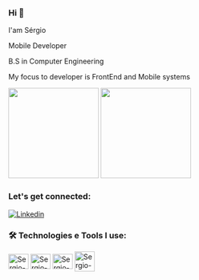 ### Hi  👋

I'am Sérgio

Mobile Developer

B.S in Computer Engineering

My focus to developer is FrontEnd and Mobile systems

<div>
<img height="180em" src="https://github-readme-stats.vercel.app/api?username=sergiojunnior&show_icons=true&theme=tokyonight"/>
 <img height="180em" src="https://github-readme-stats.vercel.app/api/top-langs/?username=sergiojunnior&layout=compact&theme=tokyonight"/>
  
</div>

###  Let's get connected:
[![Linkedin](https://img.shields.io/badge/LinkedIn-0077B5?style=for-the-badge&logo=linkedin&logoColor=white)](https://www.linkedin.com/in/sérgio-ricardo-ribeiro-junior/)

### 🛠️ Technologies e Tools I use:

<div>
<img align="center" alt="Sergio-html" height="30" width="40" src="https://cdn.jsdelivr.net/gh/devicons/devicon/icons/html5/html5-original.svg"/>
<img align="center" alt="Sergio-css" height="30" width="40" src="https://cdn.jsdelivr.net/gh/devicons/devicon/icons/css3/css3-original.svg"/> 
<img align="center" alt="Sergio-js" height="30" width="40" src="https://cdn.jsdelivr.net/gh/devicons/devicon/icons/javascript/javascript-original.svg"/>
<img align="center" alt="Sergio-flutter" height="40" width="40" scr="https://github.com/devicons/devicon/blob/v2.14.0/icons/flutter/flutter-original.svg"/>


</div>

